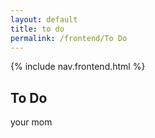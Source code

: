 ```yaml
---
layout: default
title: to do
permalink: /frontend/To Do
---
```


{% include nav.frontend.html %}

## To Do

your mom
